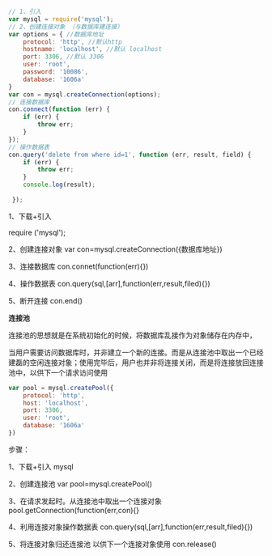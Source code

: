 ```javascript
// 1、引入
var mysql = require('mysql');
// 2、创建连接对象 （与数据库建连接）
var options = { //数据库地址
    protocol: 'http', //默认http
    hostname: 'localhost', //默认 localhost
    port: 3306, //默认 3306
    user: 'root',
    password: '10086',
    database: '1606a'
}
var con = mysql.createConnection(options);
// 连接数据库
con.connect(function (err) {
    if (err) {
        throw err;
    }
});
// 操作数据表
con.query('delete from where id=1', function (err, result, field) { 
    if (err) {
        throw err;
    }
    console.log(result);
    
 });
```

1、下载+引入

require ('mysql');

2、创建连接对象  var con=mysql.createConnection({数据库地址})

3、连接数据库  con.connet(function(err){})

4、操作数据表  con.query(sql,[arr],function(err,result,filed){})

5、断开连接 con.end()

**连接池**

连接池的思想就是在系统初始化的时候，将数据库乱接作为对象储存在内存中，

当用户需要访问数据库时，并非建立一个新的连接。而是从连接池中取出一个已经建磊的空闲连接对象；使用完毕后，用户也并非将连接关闭，而是将连接放回连接池中，以供下一个请求访问使用

```javascript
var pool = mysql.createPool({
    protocol: 'http',
    host: 'localhost',
    port: 3306,
    user: 'root',
    database: '1606a'
})
```

步骤：

1、下载+引入 mysql

2、创建连接池  var pool=mysql.createPool()

3、在请求发起时。从连接池中取出一个连接对象  pool.getConnection(function(err,con){}

4、利用连接对象操作数据表  con.query(sql,[arr],function(err,result,filed){})

5、将连接对象归还连接池  以供下一个连接对象使用  con.release()